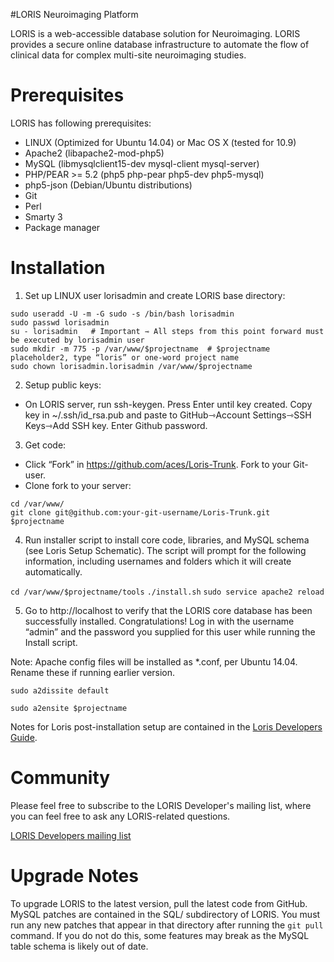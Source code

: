 #LORIS Neuroimaging Platform

LORIS is a web-accessible database solution for Neuroimaging. LORIS provides a secure online database infrastructure to automate the flow of clinical data for complex multi-site neuroimaging studies.

# Prerequisites

LORIS has following prerequisites:

 * LINUX (Optimized for Ubuntu 14.04) or Mac OS X (tested for 10.9)
 * Apache2 (libapache2-mod-php5)
 * MySQL (libmysqlclient15-dev mysql-client mysql-server)
 * PHP/PEAR >= 5.2 (php5 php-pear php5-dev php5-mysql)
 * php5-json (Debian/Ubuntu distributions) 
 * Git
 * Perl
 * Smarty 3
 * Package manager

# Installation 

1) Set up LINUX user lorisadmin and create LORIS base directory:

```sudo useradd -U -m -G sudo -s /bin/bash lorisadmin```
<br>
```sudo passwd lorisadmin```
<br>
```su - lorisadmin   # Important ⇾ All steps from this point forward must be executed by lorisadmin user```
<br>
```sudo mkdir -m 775 -p /var/www/$projectname  # $projectname placeholder2, type “loris” or one-word project name```
<br>
```sudo chown lorisadmin.lorisadmin /var/www/$projectname```

2) Setup public keys: 
 * On LORIS server, run ssh-keygen. Press Enter until key created. Copy key in ~/.ssh/id_rsa.pub and paste to GitHub⇾Account Settings⇾SSH Keys⇾Add SSH key. Enter Github password.

3) Get code: 
 * Click “Fork” in https://github.com/aces/Loris-Trunk. Fork to your Git-user. 
 * Clone fork to your server: 

``` cd /var/www/ ```
<br>
```git clone git@github.com:your-git-username/Loris-Trunk.git $projectname ```

4) Run installer script to install core code, libraries, and MySQL schema (see Loris Setup Schematic). The script will prompt for the following information, including usernames and folders which it will create automatically.

``` cd /var/www/$projectname/tools ```
``` ./install.sh ```
``` sudo service apache2 reload ```

5) Go to http://localhost to verify that the LORIS core database has been successfully installed. Congratulations!
Log in with the username “admin” and the password you supplied for this user while running the Install script. 

Note: Apache config files will be installed as *.conf, per Ubuntu 14.04. Rename these if running earlier version.

```sudo a2dissite default```

```sudo a2ensite $projectname```

Notes for Loris post-installation setup are contained in the [Loris Developers Guide](https://docs.google.com/document/d/129T2SfqzKTTOkoXRykzCLe5Vy70A9Dzjw1O3vqgwsPQ).

# Community
Please feel free to subscribe to the LORIS Developer's mailing list, where you can feel free to ask any LORIS-related questions.

[LORIS Developers mailing list](http://www.bic.mni.mcgill.ca/mailman/listinfo/loris-dev)

# Upgrade Notes

To upgrade LORIS to the latest version, pull the latest code from GitHub. MySQL patches are contained in the SQL/ subdirectory of LORIS. You must run any new patches that appear in that directory after running the `git pull` command. If you do not do this, some features may break as the MySQL table schema is likely out of date.
